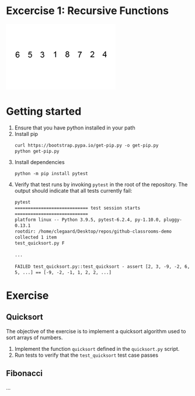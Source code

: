 # Excercise 1: Recursive Functions

![animation of quicksort algorithm](docs/quicksort.gif)

# Getting started

1. Ensure that you have python installed in your path
2. Install pip
    ```
    curl https://bootstrap.pypa.io/get-pip.py -o get-pip.py
    python get-pip.py
    ```
2. Install dependencies
    ```
    python -m pip install pytest
    ```
3. Verify that test runs by invoking `pytest` in the root of the repository. 
The output should indicate that all tests currently fail:
    ```
    pytest
    ============================ test session starts ============================
    platform linux -- Python 3.9.5, pytest-6.2.4, py-1.10.0, pluggy-0.13.1
    rootdir: /home/clegaard/Desktop/repos/github-classrooms-demo
    collected 1 item
    test_quicksort.py F

    ...

    FAILED test_quicksort.py::test_quicksort - assert [2, 3, -9, -2, 6, 5, ...] == [-9, -2, -1, 1, 2, 2, ...]
    ```

# Exercise

## Quicksort
The objective of the exercise is to implement a quicksort algorithm used to sort arrays of numbers.


1. Implement the function `quicksort` defined in the `quicksort.py` script.
2. Run tests to verify that the `test_quicksort` test case passes


## Fibonacci
...
